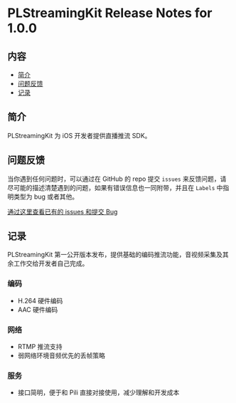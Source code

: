 # PLStreamingKit Release Notes for 1.0.0

## 内容

- [简介](#简介)
- [问题反馈](#问题反馈)
- [记录](#记录)
	
## 简介

PLStreamingKit 为 iOS 开发者提供直播推流 SDK。

## 问题反馈

当你遇到任何问题时，可以通过在 GitHub 的 repo 提交 ```issues``` 来反馈问题，请尽可能的描述清楚遇到的问题，如果有错误信息也一同附带，并且在 ```Labels``` 中指明类型为 bug 或者其他。

[通过这里查看已有的 issues 和提交 Bug](https://github.com/pili-engineering/PLStreamingKit/issues)

## 记录

PLStreamingKit 第一公开版本发布，提供基础的编码推流功能，音视频采集及其余工作交给开发者自己完成。

### 编码

- H.264 硬件编码
- AAC 硬件编码

### 网络

- RTMP 推流支持
- 弱网络环境音频优先的丢帧策略

### 服务

- 接口简明，便于和 Pili 直接对接使用，减少理解和开发成本